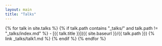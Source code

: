 ```yaml
---
layout: main
title: "Talks" 
---
```

{% for talk in site.talks %}
  {% if talk.path contains "_talks/" and talk.path != "_talks/index.md" %}
      - [{{ talk.title }}]({{ site.baseurl }}/{{ talk.path }})
      {% link _talks/talk1.md %}
  {% endif %}
{% endfor %}

